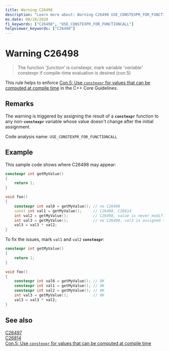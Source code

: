 ```yaml
---
title: Warning C26498
description: "Learn more about: Warning C26498 USE_CONSTEXPR_FOR_FUNCTIONCALL"
ms.date: 08/18/2020
f1_keywords: ["C26498", "USE_CONSTEXPR_FOR_FUNCTIONCALL"]
helpviewer_keywords: ["C26498"]
---
```

# Warning C26498

> The function '*function*' is constexpr, mark variable '*variable*' constexpr if compile-time evaluation is desired (con.5)

This rule helps to enforce [Con.5: Use `constexpr` for values that can be computed at compile time](https://isocpp.github.io/CppCoreGuidelines/CppCoreGuidelines#con5-use-constexpr-for-values-that-can-be-computed-at-compile-time) in the C++ Core Guidelines.

## Remarks

The warning is triggered by assigning the result of a **`constexpr`** function to any non-**`constexpr`** variable whose value doesn't change after the initial assignment.

Code analysis name: `USE_CONSTEXPR_FOR_FUNCTIONCALL`

## Example

This sample code shows where C26498 may appear:

```cpp
constexpr int getMyValue()
{
    return 1;
}

void foo()
{
    constexpr int val0 = getMyValue(); // no C26498
    const int val1 = getMyValue();     // C26498, C26814
    int val2 = getMyValue();           // C26498, value is never modified
    int val3 = getMyValue();           // no C26498, val3 is assigned to below.
    val3 = val3 * val2;
}
```

To fix the issues, mark `val1` and `val2` **`constexpr`**:

```cpp
constexpr int getMyValue()
{
    return 1;
}

void foo()
{
    constexpr int val0 = getMyValue(); // OK
    constexpr int val1 = getMyValue(); // OK
    constexpr int val2 = getMyValue(); // OK
    int val3 = getMyValue();           // OK
    val3 = val3 * val2;
}
```


## See also

[C26497](./c26407.md)\
[C26814](./c26814.md)\
[Con.5: Use `constexpr` for values that can be computed at compile time](https://isocpp.github.io/CppCoreGuidelines/CppCoreGuidelines#con5-use-constexpr-for-values-that-can-be-computed-at-compile-time)
